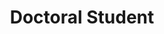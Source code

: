 ---
layout: person
name: "Jiayi Dai"
image: "/assets/people/daijiayi.jpg"
title: "Doctoral Student"
category: "Student"
links:
  - link: "jiayi.dai@smail.nju.edu.cn"
    icon: "email"
---